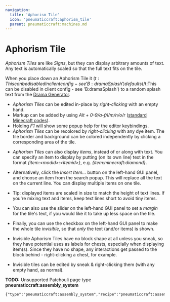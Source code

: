 ```yaml
---
navigation:
  title: 'Aphorism Tile'
  icon: 'pneumaticcraft:aphorism_tile'
  parent: pneumaticcraft:machines.md
---
```


# Aphorism Tile

_Aphorism Tiles_ are like _Signs_, but they can display arbitrary amounts of text. Any text is automatically scaled so that the full text fits on the tile.

When you place down an Aphorism Tile it <Color id='dark_purple'>$(t:This can be disabled in client config - see 'B:dramaSplash')defaults$(/t:This can be disabled in client config - see 'B:dramaSplash')</Color> to a random splash text from the [Drama Generator](http://mc-drama.herokuapp.com/).

- _Aphorism Tiles_ can be edited in-place by _right-clicking_ with an empty hand.
- Markup can be added by using _Alt + 0-9/a-f/l/m/n/o/r_ ([standard Minecraft codes](https://minecraft.gamepedia.com/Formatting_codes)).
- Holding _F1_ will show some popup help for the editor keybindings.
- _Aphorism Tiles_ can be recolored by _right-clicking_ with any dye item. The tile border and background can be colored independently by clicking a corresponding area of the tile.

<a name="items"></a>

- _Aphorism Tiles_ can also display _items_, instead of or along with text. You can specify an item to display by putting (on its own line) text in the format _{item:\<modid\>:\<itemid\>}_, e.g. _{item:minecraft:diamond}_.
- Alternatively, click the _Insert Item..._ button on the left-hand GUI panel, and choose an item from the search popup. This will replace all the text on the current line. You can display multiple items on one tile.

- Tip: displayed items are scaled in size to match the height of text lines. If you're mixing text and items, keep text lines short to avoid tiny items.
- You can also use the slider on the left-hand GUI panel to set a _margin_ for the tile's text, if you would like it to take up less space on the tile.
- Finally, you can use the checkbox on the left-hand GUI panel to make the whole tile _invisible_, so that _only_ the text (and/or items) is shown.

- Invisible Aphorism Tiles have no block shape at all unless you sneak, so they have potential uses as labels for chests, especially when displaying item(s). Since they have no shape, any interactions get passed to the block behind - right-clicking a chest, for example.
- Invisible tiles can be edited by sneak & right-clicking them (with any empty hand, as normal).

**TODO:** Unsupported Patchouli page type **pneumaticcraft:assembly_system**

```
{"type":"pneumaticcraft:assembly_system","recipe":"pneumaticcraft:assembly/aphorism_tile"}
```
